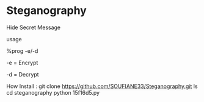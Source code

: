 # Steganography

Hide Secret Message

usage 

%prog -e/-d <target file>

-e = Encrypt

-d = Decrypt

How Install :
git clone https://github.com/SOUFIANE33/Steganography.git
ls
cd steganography
python 15f16d5.py


